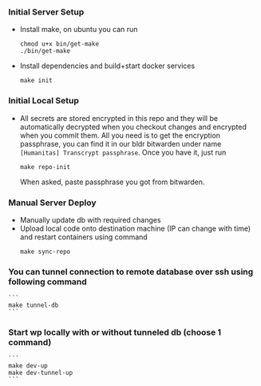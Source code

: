 ### Initial Server Setup
- Install make, on ubuntu you can run
    ```
    chmod u+x bin/get-make
    ./bin/get-make
    ```
- Install dependencies and build+start docker services
    ```
    make init
    ```

### Initial Local Setup
- All secrets are stored encrypted in this repo and they will be automatically decrypted when you checkout changes and encrypted when you commit them.
    All you need is to get the encryption passphrase, you can find it in our bldr bitwarden under name `[Humanitas] Transcrypt passphrase`.
    Once you have it, just run 
    ```
    make repo-init
    ```
    When asked, paste passphrase you got from bitwarden. 

### Manual Server Deploy
- Manually update db with required changes
- Upload local code onto destination machine (IP can change with time) and restart containers using command
    ```
    make sync-repo
    ```

### You can tunnel connection to remote database over ssh using following command
    ```
    make tunnel-db
    ```

### Start wp locally with or without tunneled db (choose 1 command)
    ```
    make dev-up
    make dev-tunnel-up
    ```

